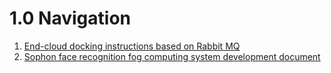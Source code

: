 # 1.0 Navigation

1. [End-cloud docking instructions based on Rabbit MQ](1.1-api-list/1.1.1-end-cloud-docking-instructions-based-on-rabbit-mq.md)
2. [Sophon face recognition fog computing system development document](1.1-api-list/1.1.2-sophon-face-recognition-fog-computing-system-development-document.md)


